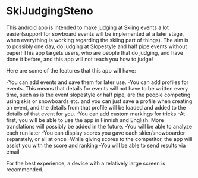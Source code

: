 # SkiJudgingSteno
This android app is intended to make judging at Skiing events a lot easier(support for sowboard events will be implemented at a later stage, when everything is working regarding the skiing part of things). The aim is to possibly one day, do judging at Slopestyle and half pipe events without paper!
This app targets users, who are people that do judging, and have done it before, and this app will not teach you how to judge!

Here are some of the features that this app will have:

-You can add events and save them for later use.
-You can add profiles for events. This means that details for events will not have to be written every time, such as is the event slopestyle or half pipe, are the people competing using skis or snowboards etc. and you can just save a profile when creating an event, and the details from that profile will be loaded and added to the details of that event for you.
-You can add custom markings for tricks
-At first, you will be able to use the app in Finnish and English. More translations will possibly be added in the future.
-You will be able to analyze each run later
-You can display scores you gave each skier/snowboarder separately, or all at once
-While giving scores to the competitor, the app will assist you with the score and ranking
-You will be able to send results via email



For the best experience, a device with a relatively large screen is recommended.
